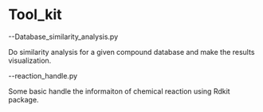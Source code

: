 # Tool_kit

--Database_similarity_analysis.py

Do similarity analysis for a given compound database and make the results visualization.

--reaction_handle.py

Some basic handle the informaiton of chemical reaction using Rdkit package.


